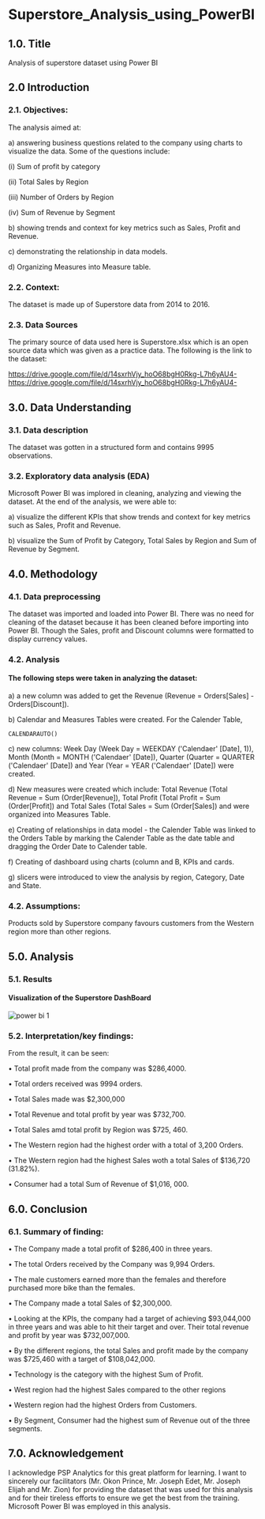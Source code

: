 # Superstore_Analysis_using_PowerBI

## 1.0. Title
Analysis of superstore dataset using Power BI

## 2.0 Introduction

### 2.1. Objectives: 

The analysis aimed at:

a) answering business questions related to the company using charts to visualize the data. Some of the questions include:

(i) Sum of profit by category

(ii) Total Sales by Region

(iii) Number of Orders by Region

(iv) Sum of Revenue by Segment

b) showing trends and context for key metrics such as Sales, Profit and Revenue.

c) demonstrating the relationship in data models.

d) Organizing Measures into Measure table.


### 2.2. Context:

The dataset is made up of Superstore data from 2014 to 2016. 

### 2.3. Data Sources

The primary source of data used here is Superstore.xlsx which is an open source data which was given as a practice data. The following is the link to the dataset: 

https://drive.google.com/file/d/14sxrhVjy_hoO68bgH0Rkg-L7h6yAU4-https://drive.google.com/file/d/14sxrhVjy_hoO68bgH0Rkg-L7h6yAU4-

## 3.0. Data Understanding

### 3.1. Data description
The dataset was gotten in a structured form and contains 9995 observations. 

### 3.2. Exploratory data analysis (EDA)

Microsoft Power BI was implored in cleaning, analyzing and viewing the dataset. At the end of the analysis, we were able to:

a) visualize the different KPIs that show trends and context for key metrics such as Sales, Profit and Revenue.

b) visualize the Sum of Profit by Category, Total Sales by Region and Sum of Revenue by Segment.


## 4.0. Methodology

### 4.1. Data preprocessing

The dataset was imported and loaded into Power BI. There was no need for cleaning of the dataset because it has been cleaned before importing into Power BI. Though the Sales, profit and Discount columns were formatted to display currency values.

### 4.2. Analysis

#### The following steps were taken in analyzing the dataset:

a) a new column was added to get the Revenue (Revenue = Orders[Sales] - Orders[Discount]).

b) Calendar and Measures Tables were created. For the Calender Table, 

```Power BI
CALENDARAUTO()
```

c) new columns: Week Day (Week Day = WEEKDAY ('Calendaer' [Date], 1)), Month (Month = MONTH ('Calendaer' [Date]), Quarter (Quarter = QUARTER ('Calendaer' [Date]) and Year (Year = YEAR ('Calendaer' [Date]) were created.

d) New measures were created which include: Total Revenue (Total Revenue = Sum (Order[Revenue]), Total Profit (Total Profit = Sum (Order[Profit]) and Total Sales (Total Sales = Sum (Order[Sales]) and were organized into Measures Table.

e) Creating of relationships in data model - the Calender Table was linked to the Orders Table by marking the Calender Table as the date table and dragging the Order Date to Calender table.

f) Creating of dashboard using charts (column and B, KPIs and cards.

g) slicers were introduced to view the analysis by region, Category, Date and State.


### 4.2. Assumptions:

Products sold by Superstore company favours customers from the Western region more than other regions. 


## 5.0. Analysis

### 5.1. Results

#### Visualization of the Superstore DashBoard

![power bi 1](https://github.com/user-attachments/assets/4d17998d-8cf8-472e-99a4-ee9d95c6b3cd)

                        
### 5.2. Interpretation/key findings: 

From the result, it can be seen:

•	Total profit made from the company was $286,4000.

•	Total orders received was 9994 orders.

•	Total Sales made was $2,300,000

•	Total Revenue and total profit by year was $732,700.

• Total Sales amd total profit by Region was $725, 460.

• The Western region had the highest order with a total of 3,200 Orders.

• The Western region had the highest Sales woth a total Sales of $136,720 (31.82%).

• Consumer had a total Sum of Revenue of $1,016, 000.

## 6.0. Conclusion

### 6.1. Summary of finding:

•	The Company made a total profit of $286,400 in three years.

•	The total Orders received by the Company was 9,994 Orders.

•	The male customers earned more than the females and therefore purchased more bike than the females.

•	The Company made a total Sales of $2,300,000.

•	Looking at the KPIs, the company had a target of achieving $93,044,000 in three years and was able to hit their target and over. Their total revenue and profit by year was $732,007,000.

• By the different regions, the total Sales and profit made by the company was $725,460 with a target of $108,042,000.

• Technology is the category with the highest Sum of Profit.

• West region had the highest Sales compared to the other regions 

• Western region had the highest Orders from Customers.

• By Segment, Consumer had the highest sum of Revenue out of the three segments.


## 7.0. Acknowledgement

I acknowledge PSP Analytics for this great platform for learning. I want to sincerely our facilitators (Mr. Okon Prince, Mr. Joseph Edet, Mr. Joseph Elijah and Mr. Zion) for providing the dataset that was used for this analysis and for their tireless efforts to ensure we get the best from the training. Microsoft Power BI was employed in this analysis.

